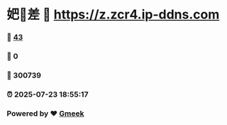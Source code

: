 # 妑🔭差 :link: https://z.zcr4.ip-ddns.com 
### :page_facing_up: [43](https://z.zcr4.ip-ddns.com/tag.html) 
### :speech_balloon: 0 
### :hibiscus: 300739 
### :alarm_clock: 2025-07-23 18:55:17 
### Powered by :heart: [Gmeek](https://github.com/Meekdai/Gmeek)
